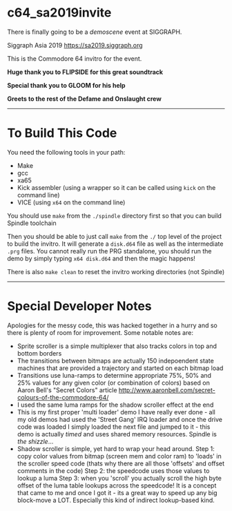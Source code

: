 # c64_sa2019invite

There is finally going to be a *demoscene* event at SIGGRAPH. 

Siggraph Asia 2019
https://sa2019.siggraph.org

This is the Commodore 64 invitro for the event.

**Huge thank you to FLIPSIDE for this great soundtrack**

**Special thank you to GLOOM for his help**

**Greets to the rest of the Defame and Onslaught crew**

---

# To Build This Code

You need the following tools in your path:
* Make
* gcc 
* xa65 
* Kick assembler (using a wrapper so it can be called using `kick` on the command line)
* VICE (using `x64` on the command line)


You should use `make` from the `./spindle` directory first so that you can build Spindle toolchain


Then you should be able to just call `make` from the `./` top level of the project to build the invitro. It will generate a `disk.d64` file as well as the intermediate `.prg` files. You cannot really run the PRG standalone, you should run the demo by simply typing `x64 disk.d64` and then the magic happens!

There is also `make clean` to reset the invitro working directories (not Spindle)

---

# Special Developer Notes

Apologies for the messy code, this was hacked together in a hurry and so there is plenty of room for improvement. Some notable notes are:

* Sprite scroller is a simple multiplexer that also tracks colors in top and bottom borders
* The transitions between bitmaps are actually 150 indepoendent state machines that are provided a trajectory and started on each bitmap load
* Transitions use luna-ramps to determine appropriate 75%, 50% and 25% values for any given color (or combination of colors) based on Aaron Bell's "Secret Colors" article http://www.aaronbell.com/secret-colours-of-the-commodore-64/
* I used the same luma ramps for the shadow scroller effect at the end
* This is my first proper 'multi loader' demo I have really ever done - all my old demos had used the 'Street Gang' IRQ loader and once the drive code was loaded I simply loaded the next file and jumped to it - this demo is actually _timed_ and uses shared memory resources. Spindle is _the shizzle_...
* Shadow scroller is simple, yet hard to wrap your head around. Step 1: copy color values from bitmap (screen mem and color ram) to 'loads' in the scroller speed code (thats why there are all those 'offsets' and offset comments in the code) Step 2: the speedcode uses those values to lookup a luma Step 3: when you 'scroll' you actually scroll the high byte offset of the luma table lookups across the speedcode! It is a concept that came to me and once I got it - its a great way to speed up any big block-move a LOT. Especially this kind of indirect lookup-based kind.

